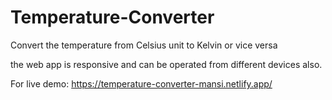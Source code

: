 # Temperature-Converter
Convert the temperature from Celsius unit to Kelvin or vice versa

the web app is responsive and can be operated from different devices also.

For live demo: https://temperature-converter-mansi.netlify.app/
